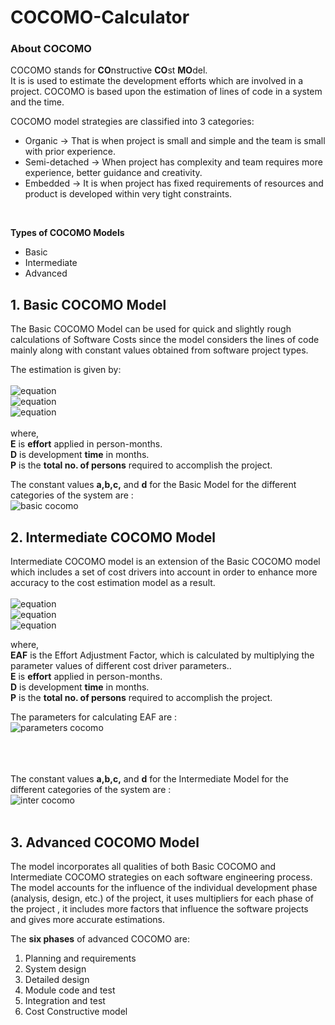 # COCOMO-Calculator

### About COCOMO

COCOMO stands for **CO**nstructive **CO**st **MO**del. <br>
It is  is used to estimate the development efforts which are involved in a project. COCOMO is based upon the estimation of lines of code in a system and the time.

 COCOMO model strategies are classified into 3 categories:
 - Organic -> That is when project is small and simple and the team is small with prior experience.
 - Semi-detached -> When project has complexity and team requires more experience, better guidance and creativity.
 - Embedded -> It is when project has fixed requirements of resources and product is developed within very tight constraints.

<br>

**Types of COCOMO Models**
- Basic
- Intermediate
- Advanced


## 1. Basic COCOMO Model
 The Basic COCOMO Model can be used for quick and slightly rough calculations of Software Costs since the model considers the lines of code mainly along with constant values obtained from software project types.
 
The estimation is given by: <br><br>
![equation](https://latex.codecogs.com/svg.image?E&space;=&space;a*(KLOC)^{b}) 
<br>
![equation](https://latex.codecogs.com/svg.image?D&space;=&space;c*(E)^{d}) 
<br>
![equation](https://latex.codecogs.com/svg.image?P&space;=&space;E/D)
<br><br>
where,<br>
**E** is **effort** applied in person-months.<br>
**D** is development **time** in months.<br>
**P** is the **total no. of persons** required to accomplish the project.
<br>

The constant values **a,b,c,** and **d** for the Basic Model for the different categories of the system are :<br>
![basic cocomo](https://user-images.githubusercontent.com/73381366/194706141-ebc6f551-5600-4616-902b-1dccc5ff41d1.jpg)

## 2. Intermediate COCOMO Model
Intermediate COCOMO model is an extension of the Basic COCOMO model which includes a set of cost drivers into account in order to enhance more accuracy to the cost estimation model as a result. 
<br><br>
![equation](https://latex.codecogs.com/svg.image?E&space;=&space;a*(KLOC)^{b}&space;*(EAF))
<br>
![equation](https://latex.codecogs.com/svg.image?D&space;=&space;c*(E)^{d}) 
<br>
![equation](https://latex.codecogs.com/svg.image?P&space;=&space;E/D)

where,<br>
**EAF** is the Effort Adjustment Factor, which is calculated by multiplying the parameter values of different cost driver parameters.. <br>
**E** is **effort** applied in person-months.<br>
**D** is development **time** in months.<br>
**P** is the **total no. of persons** required to accomplish the project.
<br>

The parameters for calculating EAF are :<br>
![parameters cocomo](https://user-images.githubusercontent.com/73381366/194706653-13cc7d5f-4a60-413b-9718-4d89ca7bd1e5.jpg)

<br><br><br>
The constant values **a,b,c,** and **d** for the Intermediate Model for the different categories of the system are :<br>
![inter cocomo](https://user-images.githubusercontent.com/73381366/194706602-f79eac37-755d-4631-8c24-1c7ec8fbdd46.jpg)
<br><br>

## 3. Advanced COCOMO Model

The model incorporates all qualities of both Basic COCOMO and Intermediate COCOMO strategies on each software engineering process.<br> 
The model accounts for the influence of the individual development phase (analysis, design, etc.) of the project, it uses multipliers for each phase of the project , it includes more factors that influence the software projects and gives more accurate estimations. <br>

The **six phases** of advanced COCOMO are:

1. Planning and requirements
2. System design
3. Detailed design
4. Module code and test
5. Integration and test
6. Cost Constructive model

